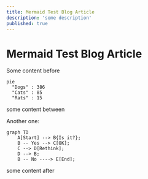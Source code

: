 ```yaml
---
title: Mermaid Test Blog Article
description: 'some description'
published: true
---
```


# Mermaid Test Blog Article

Some content before

```mermaid
pie
  "Dogs" : 386
  "Cats" : 85
  "Rats" : 15
```

some content between

Another one:

```mermaid
graph TD
    A[Start] --> B{Is it?};
    B -- Yes --> C[OK];
    C --> D[Rethink];
    D --> B;
    B -- No ----> E[End];
```

some content after